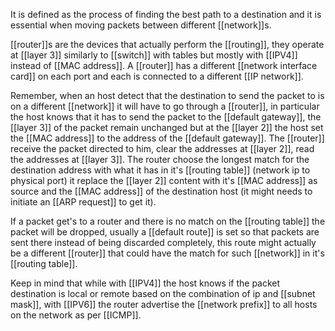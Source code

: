 It is defined as the process of finding the best path to a destination and it is essential when moving packets between different [[network]]s.

[[router]]s are the devices that actually perform the [[routing]], they operate at [[layer 3]] similarly to [[switch]] with tables but mostly with [[IPV4]] instead of [[MAC address]]. A [[router]] has a different [[network interface card]] on each port and each is connected to a different [[IP network]].

Remember, when an host detect that the destination to send the packet to is on a different [[network]] it will have to go through a [[router]], in particular the host knows that it has to send the packet to the [[default gateway]], the [[layer 3]] of the packet remain unchanged but at the [[layer 2]] the host set the [[MAC address]] to the address of the [[default gateway]].
The [[router]] receive the packet directed to him, clear the addresses at [[layer 2]], read the addresses at [[layer 3]]. The router choose the longest match for the destination address with what it has in it's [[routing table]] (network ip to physical port) it replace the [[layer 2]] content with it's [[MAC address]] as source and the [[MAC address]] of the destination host (it might needs to initiate an [[ARP request]] to get it).

If a packet get's to a router and there is no match on the [[routing table]] the packet will be dropped, usually a [[default route]] is set so that packets are sent there instead of being discarded completely, this route might actually be a different [[router]] that could have the match for such [[network]] in it's [[routing table]].

Keep in mind that while with [[IPV4]] the host knows if the packet destination is local or remote based on the combination of ip and [[subnet mask]], with [[IPV6]] the router advertise the [[network prefix]] to all hosts on the network as per [[ICMP]].